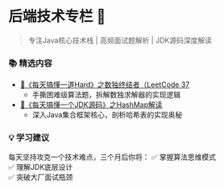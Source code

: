 # 后端技术专栏 🚀

> 专注Java核心技术栈 | 高频面试题解析 | JDK源码深度解读

### 📚 精选内容
- [📌《每天搞懂一道Hard》之数独终结者（LeetCode 37](/java/hard-37)  
  - 手撕困难级算法题，拆解数独求解器的实现逻辑
- [📌《每天搞懂一个JDK源码》之HashMap解读](/java/jdk-hashmap)  
  - 深入Java集合框架核心，剖析哈希表的实现奥秘

### 💡 学习建议
每天坚持攻克一个技术难点，三个月后你将：
✅ 掌握算法思维模式  
✅ 理解JDK底层设计  
✅ 突破大厂面试瓶颈